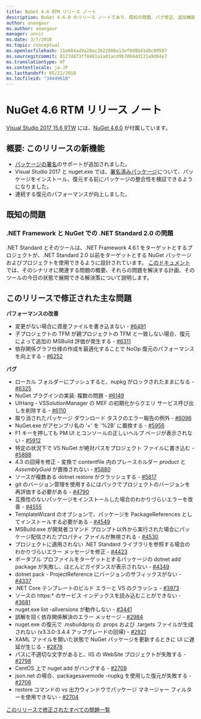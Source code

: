 ```yaml
---
title: NuGet 4.6 RTM リリース ノート
description: NuGet 4.6.0 のリリース ノートであり、既知の問題、バグ修正、追加機能、および DCR が含まれています。
author: anangaur
ms.author: anangaur
manager: unnir
ms.date: 3/7/2018
ms.topic: conceptual
ms.openlocfilehash: 11e604ad9a28ac2b22880a13ef9d8b41d8c09507
ms.sourcegitcommit: 8127dd73ff8481a1a01acd9b7004dd131a9d84e7
ms.translationtype: HT
ms.contentlocale: ja-JP
ms.lasthandoff: 05/22/2018
ms.locfileid: "34449618"
---
```

# <a name="nuget-46-rtm-release-notes"></a>NuGet 4.6 RTM リリース ノート

[Visual Studio 2017 15.6 RTW](https://www.visualstudio.com/news/releasenotes/vs2017-relnotes) には、[NuGet 4.6.0](https://dist.nuget.org/win-x86-commandline/v4.6.0/nuget.exe) が付属しています。

## <a name="summary-whats-new-in-this-release"></a>概要: このリリースの新機能

* [パッケージの署名](../create-packages/sign-a-package.md)のサポートが追加されました。
* Visual Studio 2017 と nuget.exe では、[署名済みパッケージ](../reference/signed-packages-reference.md)について、パッケージをインストール、復元する前にパッケージの整合性を検証できるようになりました。
* 連続する復元のパフォーマンスが向上しました。

## <a name="known-issues"></a>既知の問題

### <a name="issues-with-net-standard-20-with-net-framework--nuget"></a>.NET Framework と NuGet での .NET Standard 2.0 の問題 

.NET Standard とそのツールは、.NET Framework 4.6.1 をターゲットとするプロジェクトが、.NET Standard 2.0 以前をターゲットとする NuGet パッケージおよびプロジェクトを使用できるように設計されています。 [このドキュメント](https://github.com/dotnet/standard/issues/481)では、そのシナリオに関連する問題の概要、それらの問題を解決する計画、そのツールの今日の状態で展開できる解決策について説明します。

## <a name="top-issues-fixed-in-this-release"></a>このリリースで修正された主な問題

**パフォーマンスの改善**

* 変更がない場合に資産ファイルを書き込まない - [#6491](https://github.com/NuGet/Home/issues/6491)
* 子プロジェクトの TFM が親プロジェクトの TFM と一致しない場合、復元によって追加の MSBuild 評価が発生する - [#6311](https://github.com/NuGet/Home/issues/6311)
* 依存関係グラフ仕様の作成を最適化することで NoOp 復元のパフォーマンスを向上する - [#6252](https://github.com/NuGet/Home/issues/6252)

**バグ**

* ローカル フォルダーにプッシュすると、nupkg がロックされたままになる - [#6325](https://github.com/NuGet/Home/issues/6325)
* NuGet プラグインの実装: 複数の問題 - [#6149](https://github.com/NuGet/Home/issues/6149)
* UIHang - VSSolutionManager の MEF の初期化からクエリ サービス呼び出しを削除する - [#6110](https://github.com/NuGet/Home/issues/6110)
* 取り消されたパッケージ ダウンロード タスクのエラー報告の例外 - [#6096](https://github.com/NuGet/Home/issues/6096)
* NuGet.exe がアセンブリ名の '+' を '%2B' に置換する - [#5956](https://github.com/NuGet/Home/issues/5956)
* F1 キーを押しても PM UI とコンソールの正しいヘルプ ページが表示されない - [#5912](https://github.com/NuGet/Home/issues/5912)
* 特定の状況下で VS NuGet が絶対パスをプロジェクト ファイルに書き込む - [#5888](https://github.com/NuGet/Home/issues/5888)
* 4.3 の回帰を修正 - 変換で contentfile 内のプレースホルダー $product$ と $AssemblyGuid$ が置換されない - [#5880](https://github.com/NuGet/Home/issues/5880)
* ソースが複数ある dotnet restore がクラッシュする - [#5817](https://github.com/NuGet/Home/issues/5817)
* git のバージョン管理を使用するにはパックでプロジェクトのバージョンを再評価する必要がある - [#4790](https://github.com/NuGet/Home/issues/4790)
* 互換性のないパッケージをインストールした場合のわかりづらいエラーを改善 - [#4555](https://github.com/NuGet/Home/issues/4555)
* TemplateWizard のオプションで、パッケージを PackageReferences としてインストールする必要がある - [#4549](https://github.com/NuGet/Home/issues/4549)
* MSBuild.exe が開発者コマンド プロンプト以外から実行された場合にパッケージ配信されたプロパティ ファイルが無視される - [#4530](https://github.com/NuGet/Home/issues/4530)
* プロジェクトに適用されない .NET Standard ライブラリを参照する場合のわかりづらいエラー メッセージを修正 - [#4423](https://github.com/NuGet/Home/issues/4423)
* ポータブル プロファイルをターゲットとするパッケージの dotnet add package が失敗し、ほとんどガイダンスが表示されない - [#4349](https://github.com/NuGet/Home/issues/4349)
* dotnet pack - ProjectReference にバージョンのサフィックスがない - [#4337](https://github.com/NuGet/Home/issues/4337)
* .NET Core テンプレートのビルド エラーと VS のクラッシュ - [#3973](https://github.com/NuGet/Home/issues/3973)
* ソースの https:* のサービス インデックスを読み込むことができない - [#3681](https://github.com/NuGet/Home/issues/3681)
* nuget.exe list -allversions が動作しない - [#3441](https://github.com/NuGet/Home/issues/3441)
* 誤解を招く依存関係解決のエラー メッセージ - [#2984](https://github.com/NuGet/Home/issues/2984)
* nuget.exe の復元で .msbuildproj の .props および .targets ファイルが生成されない (v3.3.0-3.4.4 アップグレードの回帰) - [#2921](https://github.com/NuGet/Home/issues/2921)
* XAML ファイルを開いた状態で NuGet パッケージを更新するときに UI に遅延が生じる - [#2878](https://github.com/NuGet/Home/issues/2878)
* パスに不適切な文字があると、IIS の WebSite プロジェクトが失敗する - [#2798](https://github.com/NuGet/Home/issues/2798)
* CentOS 上で nuget add がハングする - [#2708](https://github.com/NuGet/Home/issues/2708)
* json.net の場合、packagesavemode -nupkg を使用した復元が失敗する - [#2706](https://github.com/NuGet/Home/issues/2706)
* restore コマンドの vs 出力ウィンドウでパッケージ マネージャー フィルターを使用できない - [#2704](https://github.com/NuGet/Home/issues/2704)

[このリリースで修正されたすべての問題一覧](https://github.com/NuGet/Home/issues?q=is%3Aissue+is%3Aclosed+milestone%3A%224.6")
